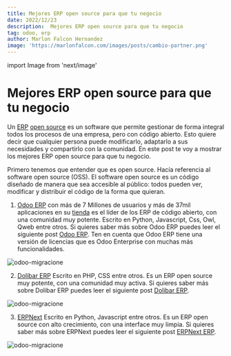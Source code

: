 ```yaml
---
title: Mejores ERP open source para que tu negocio
date: 2022/12/23
description:  Mejores ERP open source para que tu negocio
tag: odoo, erp
author: Marlon Falcon Hernandez
image: 'https://marlonfalcon.com/images/posts/cambio-partner.png'
---
```

import Image from 'next/image'

#  Mejores ERP open source para que tu negocio

Un [ERP](/posts/erp) [open source](/posts/open-source) es un software que permite gestionar de forma integral todos los procesos de una empresa, pero con código abierto. Esto quiere decir que cualquier persona puede modificarlo, adaptarlo a sus necesidades y compartirlo con la comunidad. En este post te voy a mostrar los mejores ERP open source para que tu negocio.

Primero tenemos que entender que es open source. Hacía referencia al software open source (OSS). El software open source es un código diseñado de manera que sea accesible al público: todos pueden ver, modificar y distribuir el código de la forma que quieran.

1. [Odoo ERP](https://www.odoo.com) con más de 7 Millones de usuarios y más de 37mil aplicaciones en su [tienda](https://apps.odoo.com/apps)  es el líder de los ERP de código abierto, con una comunidad muy potente. Escrito en Python, Javascript, Css, Owl, Qweb entre otros. Si quieres saber más sobre Odoo ERP puedes leer el siguiente post [Odoo ERP](/posts/odoo-erp/). Ten en cuenta que Odoo ERP tiene una versión de licencias que es Odoo Enterprise con muchas más funcionalidades.

<Image
  src="/images/posts/odoo-16-app.png"
  alt="odoo-migracione"
  width={1020}
  height={699}
  priority
  className="next-image"
/>

2. [Dolibar ERP](https://www.dolibarr.org/) Escrito en PHP, CSS entre otros. Es un ERP open source muy potente, con una comunidad muy activa. Si quieres saber más sobre Dolibar ERP puedes leer el siguiente post [Dolibar ERP](/posts/dolibar-erp/).

<Image
  src="/images/posts/dolibar-erp.png"
  alt="odoo-migracione"
  width={1680}
  height={887}
  priority
  className="next-image"
/>

3. [ERPNext](https://erpnext.com/) Escrito en Python, Javascript entre otros. Es un ERP open source con alto crecimiento, con una interface muy limpia. Si quieres saber más sobre ERPNext puedes leer el siguiente post [ERPNext ERP](/posts/erpnext/).

<Image
  src="/images/posts/erpnext-erp.png"
  alt="odoo-migracione"
  width={1680}
  height={887}
  priority
  className="next-image"
/>